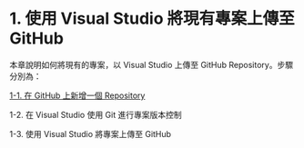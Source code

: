 # 1. 使用 Visual Studio 將現有專案上傳至 GitHub

本章說明如何將現有的專案，以 Visual Studio 上傳至 GitHub Repository。步驟分別為：

[1-1. 在 GitHub 上新增一個 Repository](/chapter1/ch1-1.md)

1-2. 在 Visual Studio 使用 Git 進行專案版本控制

1-3. 使用 Visual Studio 將專案上傳至 GitHub

